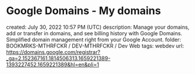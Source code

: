 # Google Domains - My domains

created: July 30, 2022 10:57 PM (UTC)
description: Manage your domains, add or transfer in domains, and see billing history with Google Domains. Simplified domain management right from your Google Account.
folder: BOOKMRKS-MTHRFCKR / DEV-MTHRFCKR / Dev Web
tags: webdev
url: https://domains.google.com/registrar?_ga=2.152367161.1814506313.1659221389-1393227452.1659221389&hl=en&pli=1